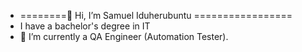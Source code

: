 - ========👋 Hi, I’m Samuel Iduherubuntu =================
- I have a bachelor's degree in IT
- 👀 I’m currently a QA Engineer (Automation Tester).
